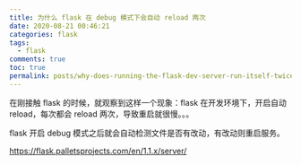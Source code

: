```yaml
---
title: 为什么 flask 在 debug 模式下会自动 reload 两次
date: 2020-08-21 00:46:21
categories: flask
tags:
  - flask
comments: true
toc: true
permalink: posts/why-does-running-the-flask-dev-server-run-itself-twice/
---
```


在刚接触 flask 的时候，就观察到这样一个现象：flask 在开发环境下，开启自动 reload，每次都会 reload 两次，导致重启就很慢。。。

flask 开启 debug 模式之后就会自动检测文件是否有改动，有改动则重启服务。

<!-- more -->

https://flask.palletsprojects.com/en/1.1.x/server/
